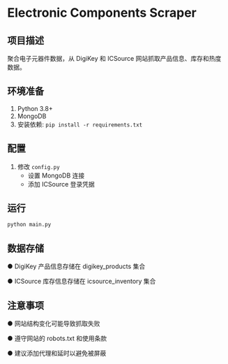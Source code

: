 # Electronic Components Scraper

## 项目描述
聚合电子元器件数据，从 DigiKey 和 ICSource 网站抓取产品信息、库存和热度数据。

## 环境准备
1. Python 3.8+
2. MongoDB
3. 安装依赖: `pip install -r requirements.txt`

## 配置
1. 修改 `config.py`
   - 设置 MongoDB 连接
   - 添加 ICSource 登录凭据

## 运行
```bash
python main.py
```
## 数据存储
● DigiKey 产品信息存储在 digikey_products 集合

● ICSource 库存信息存储在 icsource_inventory 集合

## 注意事项
● 网站结构变化可能导致抓取失败

● 遵守网站的 robots.txt 和使用条款

● 建议添加代理和延时以避免被屏蔽

